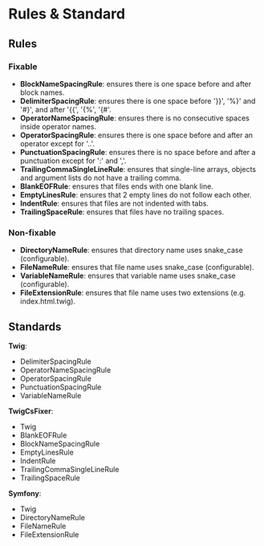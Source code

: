 # Rules & Standard

## Rules

### Fixable

- **BlockNameSpacingRule**: ensures there is one space before and after block names.
- **DelimiterSpacingRule**: ensures there is one space before '}}', '%}' and '#}', and after '{{', '{%', '{#'.
- **OperatorNameSpacingRule**: ensures there is no consecutive spaces inside operator names.
- **OperatorSpacingRule**: ensures there is one space before and after an operator except for '..'.
- **PunctuationSpacingRule**: ensures there is no space before and after a punctuation except for ':' and ','.
- **TrailingCommaSingleLineRule**: ensures that single-line arrays, objects and argument lists do not have a trailing comma.
- **BlankEOFRule**: ensures that files ends with one blank line.
- **EmptyLinesRule**: ensures that 2 empty lines do not follow each other.
- **IndentRule**: ensures that files are not indented with tabs.
- **TrailingSpaceRule**: ensures that files have no trailing spaces.

### Non-fixable

- **DirectoryNameRule**: ensures that directory name uses snake_case (configurable).
- **FileNameRule**: ensures that file name uses snake_case (configurable).
- **VariableNameRule**: ensures that variable name uses snake_case (configurable).
- **FileExtensionRule**: ensures that file name uses two extensions (e.g. index.html.twig).

## Standards

**Twig**:
- DelimiterSpacingRule
- OperatorNameSpacingRule
- OperatorSpacingRule
- PunctuationSpacingRule
- VariableNameRule

**TwigCsFixer**:
- Twig
- BlankEOFRule
- BlockNameSpacingRule
- EmptyLinesRule
- IndentRule
- TrailingCommaSingleLineRule
- TrailingSpaceRule

**Symfony**:
- Twig
- DirectoryNameRule
- FileNameRule
- FileExtensionRule
